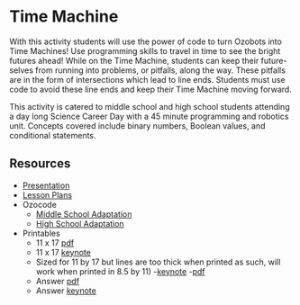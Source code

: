 
# Time Machine

With this activity students will use the power of code to turn Ozobots into Time Machines! Use programming skills to travel in time to see the bright futures ahead! While on the Time Machine, students can keep their future-selves from running into problems, or pitfalls, along the way. These pitfalls are in the form of intersections which lead to line ends. Students must use code to avoid these line ends and keep their Time Machine moving forward. 

This activity is catered to middle school and high school students attending a day long Science Career Day with a 45 minute programming and robotics unit. Concepts covered include binary numbers, Boolean values, and conditional statements.

## Resources
- [Presentation](TimeMachine_presentation.pptx)
- [Lesson Plans](TimeMachine_lesson_plans.pdf)
- Ozocode
  - [Middle School Adaptation](TimeMachine.ozocode)
  - [High School Adaptation](TimeMachine_Blanks.ozocode)
- Printables
  - 11 x 17 [pdf](TimeMachine_11by17.pdf)
  - 11 x 17 [keynote](TimeMachine_11by17.key)
  - Sized for 11 by 17 but lines are too thick when printed as such, will work when printed in 8.5 by 11)
    -[keynote](TimeMachine.key)
    -[pdf](TimeMachine.pdf)
  - Answer [pdf](TimeMachine_Answer.pdf)
  - Answer [keynote](TimeMachine_Answer.key)

